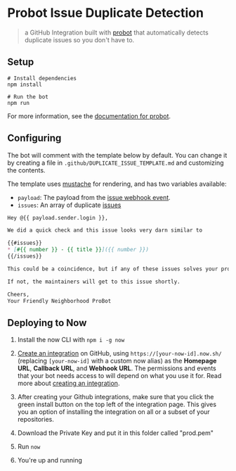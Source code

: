 # Probot Issue Duplicate Detection

> a GitHub Integration built with [probot](https://github.com/probot/probot) that automatically
detects duplicate issues so you don't have to.

## Setup

```
# Install dependencies
npm install

# Run the bot
npm run
```

For more information, see the [documentation for probot](https://github.com/probot/probot).

## Configuring

The bot will comment with the template below by default. You can change it by creating a file in `.github/DUPLICATE_ISSUE_TEMPLATE.md` and customizing the contents.

The template uses [mustache](https://mustache.github.io/) for rendering, and has two variables available:

- `payload`: The payload from the [issue webhook event](https://developer.github.com/v3/activity/events/types/#issuesevent).
- `issues`: An array of duplicate [issues](https://developer.github.com/v3/issues/#list-issues-for-a-repository)

```md
Hey @{{ payload.sender.login }},

We did a quick check and this issue looks very darn similar to

{{#issues}}
* [#{{ number }} - {{ title }}]({{ number }})
{{/issues}}

This could be a coincidence, but if any of these issues solves your problem then I did a good job :smile:

If not, the maintainers will get to this issue shortly.

Cheers,
Your Friendly Neighborhood ProBot
```

## Deploying to Now

1. Install the now CLI with `npm i -g now`

2. [Create an integration](https://github.com/settings/integrations/new) on GitHub, using `https://[your-now-id].now.sh/`
(replacing `[your-now-id]` with a custom now alias) as the **Homepage URL**, **Callback URL**, and **Webhook URL**.
The permissions and events that your bot needs access to will depend on what you use it for. Read more about
[creating an integration](https://developer.github.com/early-access/integrations/creating-an-integration/).

3. After creating your Github integrations, make sure that you click the green install button on the top left
of the integration page.
This gives you an option of installing the integration on all or a subset of your repositories.

4. Download the Private Key and put it in this folder called "prod.pem"

5. Run `now`

6. You're up and running
